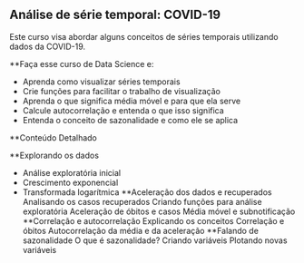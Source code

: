 ## Análise de série temporal: COVID-19

Este curso visa abordar alguns conceitos de séries temporais utilizando dados da COVID-19.

**Faça esse curso de Data Science e:

- Aprenda como visualizar séries temporais
- Crie funções para facilitar o trabalho de visualização
- Aprenda o que significa média móvel e para que ela serve
- Calcule autocorrelação e entenda o que isso significa
- Entenda o conceito de sazonalidade e como ele se aplica

**Conteúdo Detalhado

**Explorando os dados
  - Análise exploratória inicial
  - Crescimento exponencial
  - Transformada logarítmica
    **Aceleração dos dados e recuperados
        Analisando os casos recuperados
        Criando funções para análise exploratória
        Aceleração de óbitos e casos
        Média móvel e subnotificação
    **Correlação e autocorrelação
        Explicando os conceitos
        Correlação e óbitos
        Autocorrelação da média e da aceleração
    **Falando de sazonalidade
        O que é sazonalidade?
        Criando variáveis
        Plotando novas variáveis
